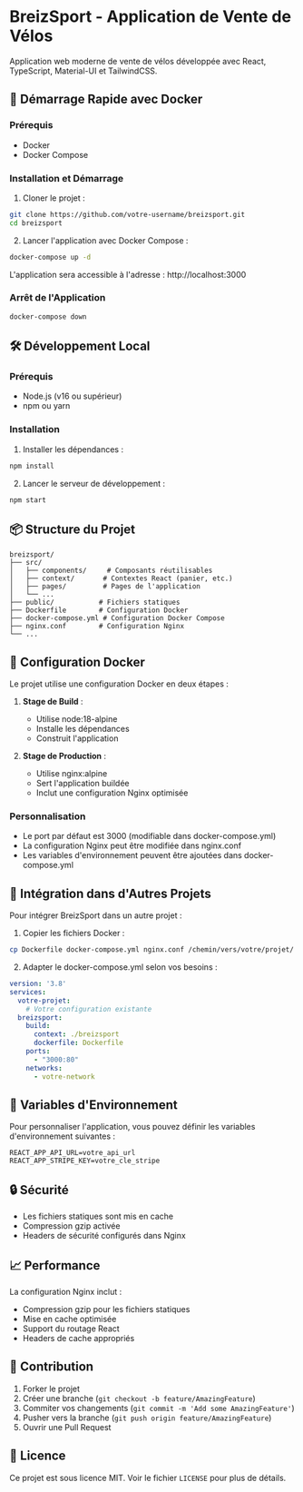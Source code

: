 # BreizSport - Application de Vente de Vélos

Application web moderne de vente de vélos développée avec React, TypeScript, Material-UI et TailwindCSS.

## 🚀 Démarrage Rapide avec Docker

### Prérequis
- Docker
- Docker Compose

### Installation et Démarrage

1. Cloner le projet :
```bash
git clone https://github.com/votre-username/breizsport.git
cd breizsport
```

2. Lancer l'application avec Docker Compose :
```bash
docker-compose up -d
```

L'application sera accessible à l'adresse : http://localhost:3000

### Arrêt de l'Application
```bash
docker-compose down
```

## 🛠 Développement Local

### Prérequis
- Node.js (v16 ou supérieur)
- npm ou yarn

### Installation

1. Installer les dépendances :
```bash
npm install
```

2. Lancer le serveur de développement :
```bash
npm start
```

## 📦 Structure du Projet

```
breizsport/
├── src/
│   ├── components/     # Composants réutilisables
│   ├── context/       # Contextes React (panier, etc.)
│   ├── pages/         # Pages de l'application
│   └── ...
├── public/           # Fichiers statiques
├── Dockerfile        # Configuration Docker
├── docker-compose.yml # Configuration Docker Compose
├── nginx.conf        # Configuration Nginx
└── ...
```

## 🔧 Configuration Docker

Le projet utilise une configuration Docker en deux étapes :

1. **Stage de Build** :
   - Utilise node:18-alpine
   - Installe les dépendances
   - Construit l'application

2. **Stage de Production** :
   - Utilise nginx:alpine
   - Sert l'application buildée
   - Inclut une configuration Nginx optimisée

### Personnalisation

- Le port par défaut est 3000 (modifiable dans docker-compose.yml)
- La configuration Nginx peut être modifiée dans nginx.conf
- Les variables d'environnement peuvent être ajoutées dans docker-compose.yml

## 🔄 Intégration dans d'Autres Projets

Pour intégrer BreizSport dans un autre projet :

1. Copier les fichiers Docker :
```bash
cp Dockerfile docker-compose.yml nginx.conf /chemin/vers/votre/projet/
```

2. Adapter le docker-compose.yml selon vos besoins :
```yaml
version: '3.8'
services:
  votre-projet:
    # Votre configuration existante
  breizsport:
    build:
      context: ./breizsport
      dockerfile: Dockerfile
    ports:
      - "3000:80"
    networks:
      - votre-network
```

## 📝 Variables d'Environnement

Pour personnaliser l'application, vous pouvez définir les variables d'environnement suivantes :

```env
REACT_APP_API_URL=votre_api_url
REACT_APP_STRIPE_KEY=votre_cle_stripe
```

## 🔒 Sécurité

- Les fichiers statiques sont mis en cache
- Compression gzip activée
- Headers de sécurité configurés dans Nginx

## 📈 Performance

La configuration Nginx inclut :
- Compression gzip pour les fichiers statiques
- Mise en cache optimisée
- Support du routage React
- Headers de cache appropriés

## 🤝 Contribution

1. Forker le projet
2. Créer une branche (`git checkout -b feature/AmazingFeature`)
3. Commiter vos changements (`git commit -m 'Add some AmazingFeature'`)
4. Pusher vers la branche (`git push origin feature/AmazingFeature`)
5. Ouvrir une Pull Request

## 📄 Licence

Ce projet est sous licence MIT. Voir le fichier `LICENSE` pour plus de détails.
